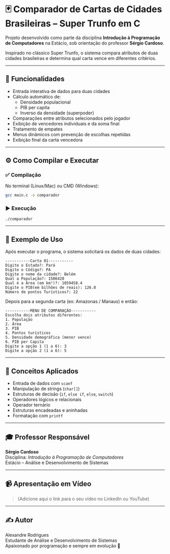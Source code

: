
# 🃏 Comparador de Cartas de Cidades Brasileiras – Super Trunfo em C

Projeto desenvolvido como parte da disciplina **Introdução à Programação de Computadores** na Estácio, sob orientação do professor **Sérgio Cardoso**.

Inspirado no clássico Super Trunfo, o sistema compara atributos de duas cidades brasileiras e determina qual carta vence em diferentes critérios.

---

## 📌 Funcionalidades

- Entrada interativa de dados para duas cidades
- Cálculo automático de:
  - Densidade populacional
  - PIB per capita
  - Inverso da densidade (superpoder)
- Comparações entre atributos selecionados pelo jogador
- Exibição de vencedores individuais e da soma final
- Tratamento de empates
- Menus dinâmicos com prevenção de escolhas repetidas
- Exibição final da carta vencedora

---

## ⚙️ Como Compilar e Executar

### ✅ Compilação

No terminal (Linux/Mac) ou CMD (Windows):

```bash
gcc main.c -o comparador
```

### ▶️ Execução

```bash
./comparador
```

---

## 🧪 Exemplo de Uso

Após executar o programa, o sistema solicitará os dados de duas cidades:

```text
-----------Carta 01-----------
Digite o Estado?: Pará
Digite o Código?: PA
Digite o nome da cidade?: Belém
Qual a População?: 1506420
Qual é a Área (em km²)?: 1059458.4
Digite o PIB(em bilhões de reais): 126.8
Número de pontos Turísticos?: 22
```

Depois para a segunda carta (ex: Amazonas / Manaus) e então:

```text
-----------MENU DE COMPARAÇÃO-----------
Escolha dois atributos diferentes:
1. População
2. Área
3. PIB
4. Pontos turísticos
5. Densidade demográfica (menor vence)
6. PIB per Capita
Digite a opção 1 (1 a 6): 3
Digite a opção 2 (1 a 6): 5
```

---

## 🧠 Conceitos Aplicados

- Entrada de dados com `scanf`
- Manipulação de strings (`char[]`)
- Estruturas de decisão (`if`, `else if`, `else`, `switch`)
- Operadores lógicos e relacionais
- Operador ternário
- Estruturas encadeadas e aninhadas
- Formatação com `printf`

---

## 🎓 Professor Responsável

**Sérgio Cardoso**  
Disciplina: *Introdução à Programação de Computadores*  
Estácio – Análise e Desenvolvimento de Sistemas

---

## 📹 Apresentação em Vídeo

> (Adicione aqui o link para o seu vídeo no LinkedIn ou YouTube)

---

## ✍️ Autor

Alexandre Rodrigues  
Estudante de Análise e Desenvolvimento de Sistemas  
Apaixonado por programação e sempre em evolução 🚀
